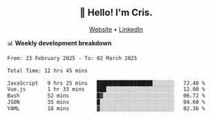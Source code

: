 
<h2 align="center">👋 Hello! I'm Cris.</h2>
<p align="center">
  <a href="https://www.criscunas.dev">Website</a> •
  <a href="https://www.linkedin.com/in/cristophercunas/">LinkedIn</a> 
</p>


📊 **Weekly development breakdown**
<!--START_SECTION:waka-->

```txt
From: 23 February 2025 - To: 02 March 2025

Total Time: 12 hrs 45 mins

JavaScript   9 hrs 25 mins   ██████████████████░░░░░░░   72.40 %
Vue.js       1 hr 33 mins    ███░░░░░░░░░░░░░░░░░░░░░░   12.00 %
Bash         52 mins         █▓░░░░░░░░░░░░░░░░░░░░░░░   06.72 %
JSON         35 mins         █░░░░░░░░░░░░░░░░░░░░░░░░   04.60 %
YAML         18 mins         ▓░░░░░░░░░░░░░░░░░░░░░░░░   02.36 %
```

<!--END_SECTION:waka-->
